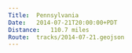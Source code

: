 ```yaml
---
Title:	Pennsylvania
Date:	2014-07-21T20:00:00+PDT
Distance:	110.7 miles
Route:	tracks/2014-07-21.geojson
---
```


